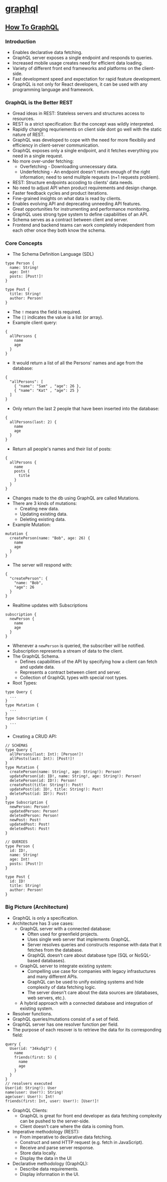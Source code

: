 # [graphql](https://graphql.org/)

## [How To GraphQL](https://www.howtographql.com)

### Introduction

- Enables declarative data fetching.
- GraphQL server exposes a single endpoint and responds to queries.
- Increased mobile usage creates need for efficient data loading.
- Variety of different front end frameworks and platforms on the client-side.
- Fast development speed and expectation for rapid feature development.
- GraphQL is not only for React developers, it can be used with any programming language and framework.

### GraphQL is the Better REST

- Gread ideas in REST: Stateless servers and structures access to resources.
- REST is a strict specification: But the concept was wildly interpreted.
- Rapidly changing requriements on client side dont go well with the static nature of REST.
- GraphQL was developed to cope with the need for more flexibiliy and efficiency in client-server communication.
- GraphQL exposes only a single endpoint, and it fetches everything you need in a single request.
- No more over-under fetching:
  - Overfetching - Downloading unnecessary data.
  - Underfetching - An endpoint doesn't return enough of the right information; need to send mulitple requests (n+1 requests problem).
- REST: Structure endpoints accoding to clients' data needs.
- No need to adjust API when product requirements and design change.
- Faster feedback cycles and product iterations.
- Fine-grained insights on what data is read by clients.
- Enables evolving API and deprecating unneeding API features.
- Great opportunities for instrumenting and performance monitoring.
- GraphQL uses strong type system to define capabilities of an API.
- Schema serves as a contract between client and server.
- Frontend and backend teams can work completely independent from each other once they both know the schema.

### Core Concepts

- The Schema Definition Language (SDL)
```
type Person {
  name: String!
  age: Int!
  posts: [Post!]!
}

type Post {
  title: String!
  author: Person!
}
```
- The `!` means the field is required.
- The `[]` indicates the value is a list (or array).
- Example client query:
```
{
  allPersons {
    name
    age
  }
}
```
- It would return a list of all the Persons' names and age from the database:
```
{
  "allPersons": [
    { "name": "Sam" , "age": 26 },
    { "name": "Kat" , "age": 25 }
  ]
}
```
- Only return the last 2 people that have been inserted into the database:
```
{
  allPersons(last: 2) {
    name
    age
  }
}
```
- Return all people's names and their list of posts:
```
{
  allPersons {
    name
    posts {
      title
    }
  }
}
```
- Changes made to the db using GraphQL are called Mutations.
- There are 3 kinds of mutations:
  - Creating new data.
  - Updating existing data.
  - Deleting existing data.
- Example Mutation:
```
mutation {
  createPerson(name: "Bob", age: 26) {
    name
    age
  }
}
```
- The server will respond with:
```
{
  "createPerson": {
    "name: "Bob",
    "age": 26
  }
}
```
- Realtime updates with Subscriptions
```
subscription {
  newPerson {
    name
    age
  }
}
```
- Whenever a `newPerson` is queried, the subscriber will be notified.
- Subscription represents a stream of data to the client.
- The GraphQL Schema.
  - Defines capabilities of the API by specifying how a client can fetch and update data.
  - Represents a contract between client and server.
  - Collection of GraphQL types with special root types.
- Root Types:
```
type Query {
  ...
}
type Mutation {
  ...
}
type Subscription {
  ...
}
```
- Creating a CRUD API:
```
// SCHEMAS
type Query {
  allPersons(last: Int): [Person!]!
  allPosts(last: Int): [Post!]!
}
type Mutation {
  createPerson(name: String!, age: String!): Person!
  updatePerson(id: ID!, name: String!, age: String!): Person!
  deletePerson(id: ID!): Person!
  createPost(title: String!): Post!
  updatePost(id: ID!, title: String!): Post!
  deletePost(id: ID!): Post!
}
type Subscription {
  newPerson: Person!
  updatedPerson: Person!
  deletedPerson: Person!
  newPost: Post!
  updatedPost: Post!
  deletedPost: Post!
}

// QUERIES
type Person {
  id: ID!,
  name: String!
  age: Int!
  posts: [Post!]!
}

type Post {
  id: ID!
  title: String!
  author: Person!
}
```

### Big Picture (Architecture)

- GraphQL is only a specification.
- Architecture has 3 use cases:
  - GraphQL server with a connected database:
    - Often used for greenfield projects.
    - Uses single web server that implements GraphQL.
    - Server resolves queries and constructs response with data that it fetches from the database.
    - GraphQL doesn't care about database type (SQL or NoSQL-based databases).
  - GraphQL server to integrate existing system:
    - Compelling use case for companies with legacy infrastuctures and many different APIs.
    - GraphQL can be used to unify existing systems and hide complexity of data fetching logic.
    - The server doesn't care about the data sources are (databases, web servers, etc.).
  - A hybrid approach with a connected database and integration of existing system.
- Resolver functions.
- GraphQL queries/mutations consist of a set of field.
- GraphQL server has one resolver function per field.
- The purpose of each resover is to retrieve the data for its corresponding field:
```
query {
  User(id: "34ku5g3") {
    name
    friends(first: 5) {
      name
      age
    }
  }
}
// resolvers executed
User(id: String!): User
name(user: User!): String!
age(user: User!): Int!
friends(first: Int, user: User!): [User!]!
```
- GraphQL Clients:
  - GraphQL is great for front end developer as data fetching complexity can be pushed to the server-side.
  - Client doesn't care where the data is coming from.
- Imperative methodology (REST):
  - From imperative to declarative data fetching.
  - Construct and send HTTP request (e.g. fetch in JavaScript).
  - Receive and parse server response.
  - Store data locally.
  - Display the data in the UI
- Declarative methodology (GraphQL):
  - Describe data requirements.
  - Display information in the UI.
